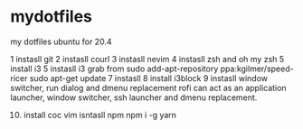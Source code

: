 # mydotfiles
my dotfiles ubuntu for 20.4

1 instasll git 
2 instasll courl 
3 instasll nevim
4 instasll zsh and oh my zsh 
5 install i3 
5 instasll i3 grab
	from sudo add-apt-repository ppa:kgilmer/speed-ricer
	sudo apt-get update
7 instasll 
8 install  i3block
9 instasll  window switcher, run dialog and dmenu replacement
 rofi can act as an application launcher, window switcher, ssh launcher and
 dmenu replacement.

10. install coc vim 
   isntasll npm 
   npm i -g yarn

